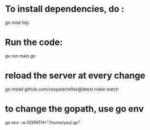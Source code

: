 # To install dependencies, do :
go mod tidy

# Run the code:
gu run main.go

# reload the server at every change
go install github.com/cespare/reflex@latest
make watch

# to change the gopath, use go env
go env -w GOPATH="/home/you/.go"
